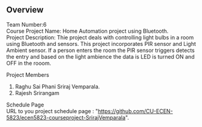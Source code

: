 ## Overview </br>
Team Number:6 <br>
Course Project Name: Home Automation project using Bluetooth. <br>
Project Description: Thie project deals with controlling light bulbs in a room using Bluetooth and sensors. This project incorporates PIR sensor and Light Ambient sensor. If a person enters the room the PIR sensor triggers detects the entry and based on the light ambience the data is LED is turned ON and OFF in the rooom. 

Project Members </br>
1. Raghu Sai Phani Sriraj Vemparala. <br>
2. Rajesh Srirangam <br>

Schedule Page </br>
 URL to you project schedule page : "https://github.com/CU-ECEN-5823/ecen5823-courseproject-SrirajVemparala". <br>
